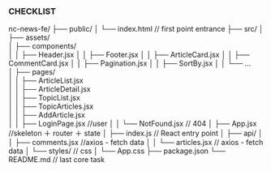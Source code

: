 ### CHECKLIST

nc-news-fe/
├── public/
│ └── index.html // first point entrance
├── src/
│ ├── assets/  
│ ├── components/  
│ │ ├── Header.jsx
│ │ ├── Footer.jsx
│ │ ├── ArticleCard.jsx
│ │ ├── CommentCard.jsx
│ │ ├── Pagination.jsx
│ │ ├── SortBy.jsx
│ │ └── ...  
│ ├── pages/  
│ │ ├── ArticleList.jsx  
│ │ ├── ArticleDetail.jsx  
│ │ ├── TopicList.jsx  
│ │ ├── TopicArticles.jsx  
│ │ ├── AddArticle.jsx  
│ │ ├── LoginPage.jsx //user
│ │ └── NotFound.jsx // 404
│ ├── App.jsx //skeleton ＋ router ＋ state
│ ├── index.js // React entry point
│ ├── api/
│ │ ├── comments.jsx //axios - fetch data
│ │ └── articles.jsx // axios - fetch data
│ └── styles/ // css
│ └── App.css
├── package.json
└── README.md // last core task
